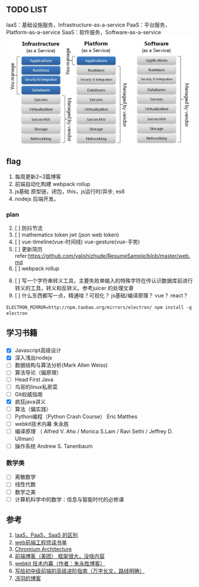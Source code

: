 ## TODO LIST
IaaS：基础设施服务，Infrastructure-as-a-service
PaaS：平台服务，Platform-as-a-service
SaaS：软件服务，Software-as-a-service
![img](./assets/ipsaas.jpg)
## flag
1. 每周更新2~3篇博客
2. 前端自动化构建 webpack rollup
3. js基础 原型链，闭包，this，js运行时/异步, es6
4. nodejs 后端开发。

### plan
<!-- 1. [x] 在项目里立了很多文件和文件夹，但是没有整理 -->
2. [ ] 防抖节流
3. [ ] mathematics token jwt (json web token)
4. [ ] vue-timeline(vue-时间线) vue-gesture(vue-手势)
5. [ ] 更新简历 refer:https://github.com/yalishizhude/ResumeSample/blob/master/web.md 
6. [ ] webpack rollup
<!-- 7. [X] :star: 升级querystring2json的质量 也有200次下载了。 增加了测试和容错 -->
8. [ ] 写一个字符串转义工具，主要失败单输入的特殊字符在传认识数据库前进行转义的工具，转义和反转义。参考juicer 的处理文章
9. [ ] 什么东西都写一点，精通啥？可视化？ js基础/编译原理？ vue？ react？ 

```
ELECTRON_MIRROR=http://npm.taobao.org/mirrors/electron/ npm install -g electron
```

## 学习书籍
### 
- [x] Javascript高级设计
- [x] 深入浅出nodejs
- [ ] 数据结构与算法分析(Mark Allen Weiss)
- [ ] 算法导论（偏原理）
- [ ] Head First Java
- [ ] 鸟哥的linux私房菜
- [ ] Git权威指南
- [x] 疯狂java讲义
- [ ] 算法（偏实践） 
- [ ] Python编程（Python Crash Course） Eric Matthes
- [ ] webkit技术内幕 朱永胜
- [ ] 编译原理  （ Alfred V. Aho / Monica S.Lam / Ravi Sethi / Jeffrey D. Ullman）
- [ ] 操作系统 Andrew S. Tanenbaum
### 数学类
- [ ] 离散数学
- [ ] 线性代数
- [ ] 数学之美
- [ ] 计算机科学中的数学：信息与智能时代的必修课

## 参考
1. [IaaS，PaaS，SaaS 的区别](http://www.ruanyifeng.com/blog/2017/07/iaas-paas-saas.html)
2. [web前端工程师读书单](https://www.douban.com/doulist/2772859/)
3. [Chromium Architecture](https://github.com/brave/browser-laptop/wiki/Chromium-Architecture)
4. [前端博客（美团） 框架很大，没啥内容](https://borninsummer.com/Practice-in-Front-End-Engineering-and-Components-Development/part-3/)
5. [webkit 技术内幕（作者：朱永胜博客）](https://blog.csdn.net/milado_nju)
6. [写给初中级前端的高级进阶指南（万字长文，路线明确）](https://zhuanlan.zhihu.com/p/119283701)
7. [冴羽的博客](https://github.com/mqyqingfeng/Blog)